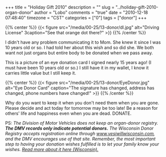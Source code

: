 +++
title = "Holiday Gift 2010"
description = ""
slug = "../holiday-gift-2010-organ-donor"
author = "Lobo"
comments = "true"
date = "2010-12-18 07:48:40"
timezone = "CST"
categories = ["0"]
tags = ["donor"]
+++

{{% center %}}
{{< figure src="/media/00-25/13-donor/dl.jpg" alt="Driving License" 3caption="See that orange dot there?" >}}
{{% /center %}}

I didn't have any problem communicating it to Mom. She knew it since I was 10 years old or so. I had told her about this wish and so did she. We both want not just organs but entire body to be donated when we pass away.

This is a picture of an eye donation card I signed nearly 15 years ago! (I must have been 10 years old or so.) I still have it in my wallet, I know it carries little value but I still keep it.

{{% center %}}
{{< figure src="/media/00-25/13-donor/EyeDonor.jpg" alt="Eye Donor Card" caption="The signature has changed, address has changed, phone numbers have changed!" >}}
{{% /center %}}


Why do you want to keep it when you don't need them when you are gone. Please decide and act today for tomorrow may be too late! Be a reason for others' life and happiness even when you are dead. DONATE.

PS: _The Division of Motor Vehicles does not keep an organ-donor registry. **The DMV records only indicate potential donors.** The Wisconsin Donor Registry accepts registration online through www.yesiwillwisconsin.com, and the DMV encourages use of that site. Remember, the most important step to having your donation wishes fulfilled is to let your family know your wishes. [Read more about it here (Wisconsin).](http://www.dot.wisconsin.gov/drivers/drivers/apply/donor.htm)_
